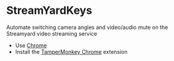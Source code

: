 # StreamYardKeys
Automate switching camera angles and video/audio mute on the Streamyard video streaming service

- Use [Chrome](https://www.google.co.uk/chrome/)
- Install the [TamperMonkey Chrome](https://chrome.google.com/webstore/detail/tampermonkey/dhdgffkkebhmkfjojejmpbldmpobfkfo) extension

